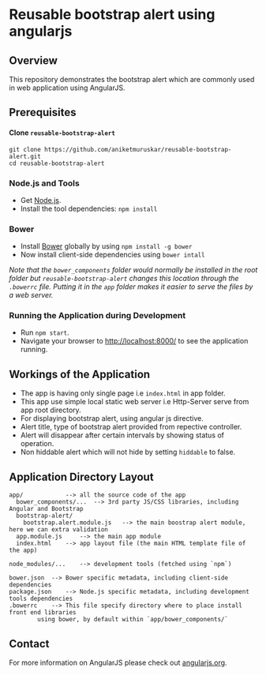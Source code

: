 # Reusable bootstrap alert using angularjs


## Overview

This repository demonstrates the bootstrap alert which are commonly used in web application using AngularJS.


## Prerequisites

#### Clone `reusable-bootstrap-alert`

```
git clone https://github.com/aniketmuruskar/reusable-bootstrap-alert.git
cd reusable-bootstrap-alert
```

### Node.js and Tools

* Get [Node.js][node-download].
* Install the tool dependencies: `npm install`

### Bower

* Install [Bower][bower] globally by using `npm install -g bower`
* Now install client-side dependencies using `bower intall`


*Note that the `bower_components` folder would normally be installed in the root folder but
`reusable-bootstrap-alert` changes this location through the `.bowerrc` file. Putting it in the `app` folder
makes it easier to serve the files by a web server.*

### Running the Application during Development

* Run `npm start`.
* Navigate your browser to [http://localhost:8000/](http://localhost:8000/) to see the application running.


## Workings of the Application

* The app is having only single page  i.e `index.html` in app folder.
* This app use simple local static web server i.e Http-Server serve from app root directory.
* For displaying bootstrap alert, using angular js directive.
* Alert title, type of bootstrap alert provided from repective controller.
* Alert will disappear after certain intervals by showing status of operation.
* Non hiddable alert which will not hide by setting `hiddable` to false.


## Application Directory Layout

```
app/			--> all the source code of the app
  bower_components/...	--> 3rd party JS/CSS libraries, including Angular and Bootstrap
  bootstrap-alert/
  	bootstrap.alert.module.js 	--> the main boostrap alert module, here we can extra validation
  app.module.js 	--> the main app module
  index.html 	--> app layout file (the main HTML template file of the app)

node_modules/...	--> development tools (fetched using `npm`)

bower.json 	--> Bower specific metadata, including client-side dependencies
package.json 	--> Node.js specific metadata, including development tools dependencies
.bowerrc 	--> This file specify directory where to place install front end libraries 
		using bower, by default within `app/bower_components/`
```


## Contact

For more information on AngularJS please check out [angularjs.org][angularjs].

[bower]: http://bower.io/
[git-home]: https://git-scm.com
[git-setup]: https://help.github.com/articles/set-up-git/
[node-download]: https://nodejs.org/en/download/package-manager/
[angularjs]: https://angularjs.org/
